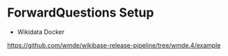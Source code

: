 # ForwardQuestions Setup

- Wikidata Docker

https://github.com/wmde/wikibase-release-pipeline/tree/wmde.4/example
